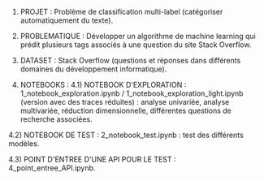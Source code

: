 1) PROJET :
Problème de classification multi-label (catégoriser automatiquement du texte).



2) PROBLEMATIQUE : 
Développer un algorithme de machine learning qui prédit plusieurs tags associés à une question du site Stack Overflow.



3) DATASET :
Stack Overflow (questions et réponses dans différents domaines du développement informatique).



4) NOTEBOOKS :
4.1) NOTEBOOK D'EXPLORATION : 1_notebook_exploration.ipynb / 1_notebook_exploration_light.ipynb (version avec des traces réduites) : analyse univariée, analyse multivariée, réduction dimensionnelle, différentes questions de recherche associées.   
 
 
4.2) NOTEBOOK DE TEST : 2_notebook_test.ipynb : test des différents modèles.  


4.3) POINT D'ENTREE D'UNE API POUR LE TEST : 4_point_entree_API.ipynb.
